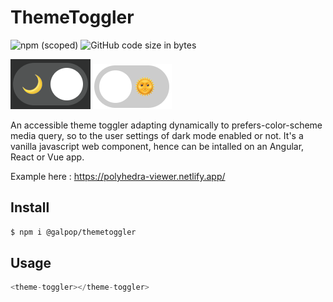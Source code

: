 # ThemeToggler

![npm (scoped)](https://img.shields.io/npm/v/@galpop/themetoggler) ![GitHub code size in bytes](https://img.shields.io/github/languages/code-size/gwendolinerodriguez/themetoggler)

<img src="img/darkMode.png">
<img src="img/lightMode.png">

An accessible theme toggler adapting dynamically to prefers-color-scheme media query, so to the user settings of dark mode enabled or not. It's a vanilla javascript web component, hence can be intalled on an Angular, React or Vue app.

Example here : https://polyhedra-viewer.netlify.app/

## Install

```bash
$ npm i @galpop/themetoggler
```

## Usage

```javascript
<theme-toggler></theme-toggler>
```
